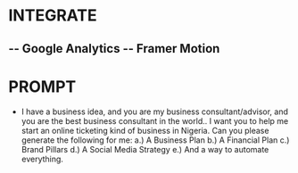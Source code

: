 

# INTEGRATE
-- Google Analytics
-- Framer Motion
-- 


# PROMPT
- I have a business idea, and you are my business consultant/advisor, and you are the best business consultant in the world.. I want you to help me start an online ticketing kind of business in Nigeria. Can you please generate the following for me: 
  a.) A Business Plan
  b.) A Financial Plan
  c.) Brand Pillars
  d.) A Social Media Strategy
  e.) And a way to automate everything.


# 

